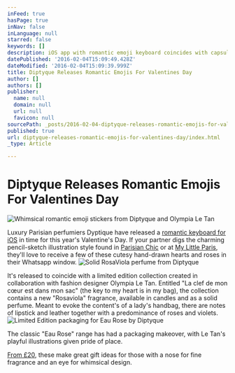 ```yaml
---
inFeed: true
hasPage: true
inNav: false
inLanguage: null
starred: false
keywords: []
description: iOS app with romantic emoji keyboard coincides with capsule collection of candles and fragrances designed by Olympia Le Tan.
datePublished: '2016-02-04T15:09:49.428Z'
dateModified: '2016-02-04T15:09:39.999Z'
title: Diptyque Releases Romantic Emojis For Valentines Day
author: []
authors: []
publisher:
  name: null
  domain: null
  url: null
  favicon: null
sourcePath: _posts/2016-02-04-diptyque-releases-romantic-emojis-for-valentines-day.md
published: true
url: diptyque-releases-romantic-emojis-for-valentines-day/index.html
_type: Article

---
```

# Diptyque Releases Romantic Emojis For Valentines Day
![Whimsical romantic emoji stickers from Diptyque and Olympia Le Tan](https://the-grid-user-content.s3-us-west-2.amazonaws.com/c96c907d-b7e9-4a96-9c71-983c9875c3b2.png)

Luxury Parisian perfumiers Dyptique have released a [romantic keyboard for iOS][0] in time for this year's Valentine's Day. If your partner digs the charming pencil-sketch illustration style found in [Parisian Chic][1] or at [My Little Paris][2], they'll love to receive a few of these cutesy hand-drawn hearts and roses in their Whatsapp window. ![Solid RosaViola perfume from Diptyque](https://the-grid-user-content.s3-us-west-2.amazonaws.com/3659fc6f-68d7-4aa0-bad4-3888bfe1903b.jpg)

It's released to coincide with a limited edition collection created in collaboration with fashion designer Olympia Le Tan. Entitled "La clef de mon cœur est dans mon sac" (the key to my heart is in my bag), the collection contains a new "Rosaviola" fragrance, available in candles and as a solid perfume. Meant to evoke the content's of a lady's handbag, there are notes of lipstick and leather together with a predominance of roses and violets. ![Limited Edition packaging for Eau Rose by Diptyque](https://the-grid-user-content.s3-us-west-2.amazonaws.com/6c917327-2693-441b-9edb-b94881e447ff.jpg)

The classic "Eau Rose" range has had a packaging makeover, with Le Tan's playful illustrations given pride of place. 

[From £20][3], these make great gift ideas for those with a nose for fine fragrance and an eye for whimsical design.

[0]: https://itunes.apple.com/gb/app/diptyque-emoji/id1065917827?mt=8
[1]: http://www.amazon.co.uk/gp/product/2080200739/ref=as_li_tl?ie=UTF8&camp=1634&creative=19450&creativeASIN=2080200739&linkCode=as2&tag=unf-v-21
[2]: http://www.mylittleparis.com/
[3]: http://www.diptyqueparis.co.uk/gifts/rosaviola.html